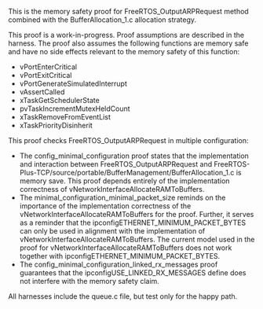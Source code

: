 This is the memory safety proof for FreeRTOS_OutputARPRequest
method combined with the BufferAllocation_1.c allocation strategy.

This proof is a work-in-progress.  Proof assumptions are described in
the harness.  The proof also assumes the following functions are
memory safe and have no side effects relevant to the memory safety of
this function:

* vPortEnterCritical
* vPortExitCritical
* vPortGenerateSimulatedInterrupt
* vAssertCalled
* xTaskGetSchedulerState
* pvTaskIncrementMutexHeldCount
* xTaskRemoveFromEventList
* xTaskPriorityDisinherit

This proof checks FreeRTOS_OutputARPRequest in multiple configuration:

* The config_minimal_configuration proof states that the
  implementation and interaction between FreeRTOS_OutputARPRequest and
  FreeRTOS-Plus-TCP/source/portable/BufferManagement/BufferAllocation_1.c
  is memory save.  This proof depends entirely of the implementation
  correctness of vNetworkInterfaceAllocateRAMToBuffers.
* The minimal_configuration_minimal_packet_size reminds on the
  importance of the implementation correctness of the
  vNetworkInterfaceAllocateRAMToBuffers for the proof.  Further, it
  serves as a reminder that the ipconfigETHERNET_MINIMUM_PACKET_BYTES
  can only be used in alignment with the implementation of
  vNetworkInterfaceAllocateRAMToBuffers.  The current model used in
  the proof for vNetworkInterfaceAllocateRAMToBuffers does not work
  together with ipconfigETHERNET_MINIMUM_PACKET_BYTES.
* The config_minimal_configuration_linked_rx_messages proof guarantees
  that the ipconfigUSE_LINKED_RX_MESSAGES define does not interfere
  with the memory safety claim.

All harnesses include the queue.c file, but test only for the happy path.
